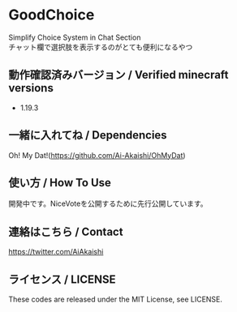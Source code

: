 # GoodChoice

Simplify Choice System in Chat Section  
チャット欄で選択肢を表示するのがとても便利になるやつ

## 動作確認済みバージョン / Verified minecraft versions

- 1.19.3

## 一緒に入れてね / Dependencies

Oh! My Dat!(<https://github.com/Ai-Akaishi/OhMyDat>)  

## 使い方 / How To Use

開発中です。NiceVoteを公開するために先行公開しています。

## 連絡はこちら / Contact

<https://twitter.com/AiAkaishi>

## ライセンス / LICENSE

These codes are released under the MIT License, see LICENSE.
